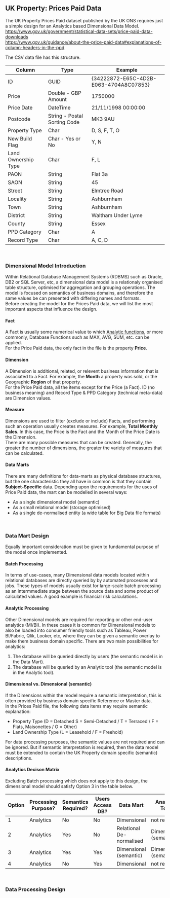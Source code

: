 ## UK Property: Prices Paid Data 
The UK Property Prices Paid dataset published by the UK ONS requires just a simple design for an Analytics based Dimensional Data Model.  
https://www.gov.uk/government/statistical-data-sets/price-paid-data-downloads  
https://www.gov.uk/guidance/about-the-price-paid-data#explanations-of-column-headers-in-the-ppd  

The CSV data file has this structure.

| Column | Type | Example |
|- |- |- |
|ID |GUID | {34222872-E65C-4D2B-E063-4704A8C07853} |
|Price |Double - GBP Amount| 1750000 |
|Price Date|DateTime|21/11/1998 00:00:00|
|Postcode|String - Postal Sorting Code|MK3 9AU|
|Property Type|Char |D, S, F, T, O|
|New Build Flag|Char - Yes or No |Y, N|
|Land Ownership Type|Char |F, L |
|PAON|String|Flat 3a|
|SAON|String|45|
|Street|String|Elmtree Road|
|Locality|String|Ashburnham|
|Town|String|Ashburnham|
|District|String|Waltham Under Lyme|
|County|String|Essex|
|PPD Category|Char |A|
|Record Type|Char |A, C, D|

<br/>

### Dimensional Model Introduction 
Within Relational Database Management Systems (RDBMS) such as Oracle, DB2 or SQL Server, etc, a dimensional data model is a relationaly organised table structure, optimised for aggregation and grouping operations.  The model is focused on semantics of business domains, and therefore the same values be can presented with differing names and formats.  
Before creating the model for the Prices Paid data, we will list the most important aspects that influence the design.

#### Fact
A Fact is usually some numerical value to which [Analytic functions](https://en.wikipedia.org/wiki/Analytic_function), or more commonly, Database Functions such as MAX, AVG, SUM, etc. can be applied.   
For the Price Paid data, the only fact in the file is the property **Price**.  

#### Dimension
A Dimension is additional, related, or relevent business information that is associated to a Fact.  For example, the **Month** a property was sold, or the Geographic **Region** of that property.  
For the Price Paid data, all the items except for the Price (a Fact). ID (no business meaning) and Record Type & PPD Category (technical meta-data) are Dimension values.  

#### Measure
Dimensions are used to filter (exclude or include) Facts, and performing such an operation usually creates measures.  For example, **Total Monthly Sales**.  In this case, the Price is the Fact and the Month of the Price Date is the Dimension.  
There are many possible measures that can be created.  Generally, the greater the number of dimensions, the greater the variety of measures that can be calculated.  

#### Data Marts
There are many definitions for data-marts as physical database structures, but the one characteristic they all have in common is that they contain **Subject-Specific** data.  Depending upon the requirements for the uses of Price Paid data, the mart can be modelled in several ways:  
- As a single dimensional model (semantic)
- As a small relational model (storage optimised)
- As a single de-normalised entity (a wide table for Big Data file formats)

<br/>

### Data Mart Design
Equally important consideration must be given to fundamental purpose of the model once implemented.

#### Batch Processing
In terms of use-cases, many Dimensional data models located within relational databases are directly queried by by automated processes and jobs.  These types of models usually exist for large-scale batch processing as an intermmediate stage between the source data and some product of calculated values.  A good example is financial risk calculations.

#### Analytic Processing
Other Dimensional models are required for reporting or other end-user analytics (MI/BI).  In these cases it is common for Dimensional models to also be loaded into consumer friendly tools such as Tableau, Power BI/Fabric, Qlik, Looker, etc, where they can be given a semantic overlay to make them business domain specific. There are two main possibilities for analytics:  
1. The database will be queried directly by users (the semantic model is in the Data Mart).
2. The database will be queried by an Analytic tool (the semantic model is in the Analytic tool).

#### Dimensional vs. Dimensional (semantic)
If the Dimensions within the model require a semantic interpretation, this is often provided by business domain specific Reference or Master data.  
In the Prices Paid file, the following data items may require semantic explanation:
- Property Type (D = Detached S = Semi-Detached / T = Terraced / F = Flats, Maisonettes / O = Other)
- Land Ownership Type (L = Leasehold / F = Freehold)

For data processing purposes, the semantic values are not required and can be ignored.  But if semantic interpretation is required, then the data model must be extended to contain the UK Property domain specific (semantic) descriptions.  


#### Analytics Decison Matrix
Excluding Batch processing which does not apply to this design, the dimensional model should satisfy Option 3 in the table below.  

| Option | Processing Purpose? | Semantics Required? | Users Access DB? | Data Mart | Analytic Tool |
|- |- |- |- |- |- |
|1|Analytics |No | No | Dimensional | not required |
|2|Analytics |Yes | No | Relational <br/> De-normalised | Dimensional (semantic) |
|3|Analytics |Yes | Yes | Dimensional (semantic) | Dimensional (semantic) |
|4|Analytics |No | Yes | Dimensional | not required |

<br/>

### Data Processing Design
